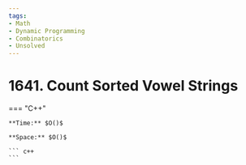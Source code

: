 ```yaml
---
tags:
- Math
- Dynamic Programming
- Combinatorics
- Unsolved
---
```



# 1641. Count Sorted Vowel Strings

=== "C++"

    **Time:** $O()$

    **Space:** $O()$

    ``` c++
    ```